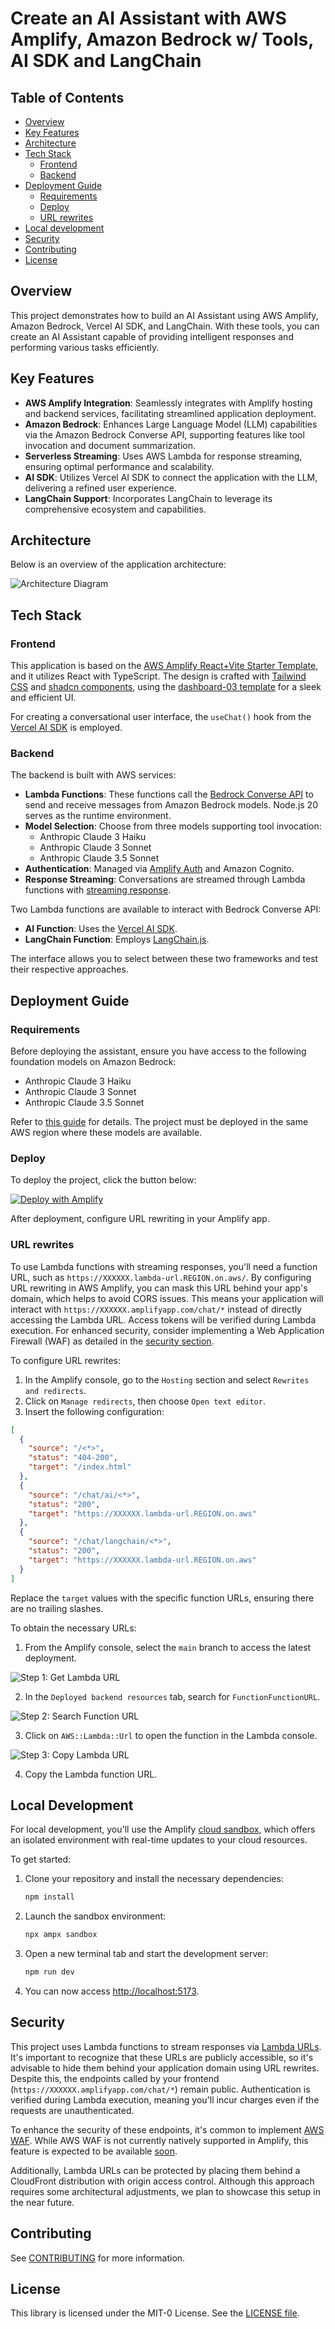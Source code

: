 # Create an AI Assistant with AWS Amplify, Amazon Bedrock w/ Tools, AI SDK and LangChain

## Table of Contents

- [Overview](#overview)
- [Key Features](#key-features)
- [Architecture](#architecture)
- [Tech Stack](#tech-stack)
  - [Frontend](#frontend)
  - [Backend](#backend)
- [Deployment Guide](#deployment-guide)
  - [Requirements](#requirements)
  - [Deploy](#deploy)
  - [URL rewrites](#url-rewrites)
- [Local development](#local-development)
- [Security](#security)
- [Contributing](#contributing)
- [License](#license)

## Overview

This project demonstrates how to build an AI Assistant using AWS Amplify, Amazon Bedrock, Vercel AI SDK, and LangChain. With these tools, you can create an AI Assistant capable of providing intelligent responses and performing various tasks efficiently.

## Key Features

- **AWS Amplify Integration**: Seamlessly integrates with Amplify hosting and backend services, facilitating streamlined application deployment.
- **Amazon Bedrock**: Enhances Large Language Model (LLM) capabilities via the Amazon Bedrock Converse API, supporting features like tool invocation and document summarization.
- **Serverless Streaming**: Uses AWS Lambda for response streaming, ensuring optimal performance and scalability.
- **AI SDK**: Utilizes Vercel AI SDK to connect the application with the LLM, delivering a refined user experience.
- **LangChain Support**: Incorporates LangChain to leverage its comprehensive ecosystem and capabilities.

## Architecture

Below is an overview of the application architecture:

![Architecture Diagram](docs/architecture-1.jpg)

## Tech Stack

### Frontend

This application is based on the [AWS Amplify React+Vite Starter Template](https://github.com/aws-samples/amplify-vite-react-template), and it utilizes React with TypeScript. The design is crafted with [Tailwind CSS](https://tailwindcss.com/) and [shadcn components](https://ui.shadcn.com/), using the [dashboard-03 template](https://ui.shadcn.com/blocks#dashboard-03) for a sleek and efficient UI.

For creating a conversational user interface, the `useChat()` hook from the [Vercel AI SDK](https://sdk.vercel.ai/) is employed.

### Backend

The backend is built with AWS services:

- **Lambda Functions**: These functions call the [Bedrock Converse API](https://docs.aws.amazon.com/bedrock/latest/userguide/conversation-inference.html) to send and receive messages from Amazon Bedrock models. Node.js 20 serves as the runtime environment.
- **Model Selection**: Choose from three models supporting tool invocation:
  - Anthropic Claude 3 Haiku
  - Anthropic Claude 3 Sonnet
  - Anthropic Claude 3.5 Sonnet
- **Authentication**: Managed via [Amplify Auth](https://docs.amplify.aws/react/build-a-backend/auth/) and Amazon Cognito.
- **Response Streaming**: Conversations are streamed through Lambda functions with [streaming response](https://docs.aws.amazon.com/lambda/latest/dg/configuration-response-streaming.html).

Two Lambda functions are available to interact with Bedrock Converse API:

- **AI Function**: Uses the [Vercel AI SDK](https://sdk.vercel.ai/).
- **LangChain Function**: Employs [LangChain.js](https://js.langchain.com/v0.2/docs/introduction/).

The interface allows you to select between these two frameworks and test their respective approaches.

## Deployment Guide

### Requirements

Before deploying the assistant, ensure you have access to the following foundation models on Amazon Bedrock:

- Anthropic Claude 3 Haiku
- Anthropic Claude 3 Sonnet
- Anthropic Claude 3.5 Sonnet

Refer to [this guide](https://docs.aws.amazon.com/bedrock/latest/userguide/getting-started.html#getting-started-model-access) for details. The project must be deployed in the same AWS region where these models are available.

### Deploy

To deploy the project, click the button below:

[![Deploy with Amplify](https://oneclick.amplifyapp.com/button.svg)](https://console.aws.amazon.com/amplify/home#/deploy?repo=https://github.com/MrHertal/bedrock-ai-assistant)

After deployment, configure URL rewriting in your Amplify app.

### URL rewrites

To use Lambda functions with streaming responses, you'll need a function URL, such as `https://XXXXXX.lambda-url.REGION.on.aws/`. By configuring URL rewriting in AWS Amplify, you can mask this URL behind your app's domain, which helps to avoid CORS issues. This means your application will interact with `https://XXXXXX.amplifyapp.com/chat/*` instead of directly accessing the Lambda URL. Access tokens will be verified during Lambda execution. For enhanced security, consider implementing a Web Application Firewall (WAF) as detailed in the [security section](#security).

To configure URL rewrites:

1. In the Amplify console, go to the `Hosting` section and select `Rewrites and redirects`.
2. Click on `Manage redirects`, then choose `Open text editor`.
3. Insert the following configuration:

```json
[
  {
    "source": "/<*>",
    "status": "404-200",
    "target": "/index.html"
  },
  {
    "source": "/chat/ai/<*>",
    "status": "200",
    "target": "https://XXXXXX.lambda-url.REGION.on.aws"
  },
  {
    "source": "/chat/langchain/<*>",
    "status": "200",
    "target": "https://XXXXXX.lambda-url.REGION.on.aws"
  }
]
```

Replace the `target` values with the specific function URLs, ensuring there are no trailing slashes.

To obtain the necessary URLs:

1. From the Amplify console, select the `main` branch to access the latest deployment.

![Step 1: Get Lambda URL](docs/get-lambda-url-1.jpg)

2. In the `Deployed backend resources` tab, search for `FunctionFunctionURL`.

![Step 2: Search Function URL](docs/get-lambda-url-2.jpg)

3. Click on `AWS::Lambda::Url` to open the function in the Lambda console.

![Step 3: Copy Lambda URL](docs/get-lambda-url-3.jpg)

4. Copy the Lambda function URL.

## Local Development

For local development, you'll use the Amplify [cloud sandbox](https://docs.amplify.aws/react/deploy-and-host/sandbox-environments/setup/), which offers an isolated environment with real-time updates to your cloud resources.

To get started:

1. Clone your repository and install the necessary dependencies:

   ```bash
   npm install
   ```

2. Launch the sandbox environment:

   ```bash
   npx ampx sandbox
   ```

3. Open a new terminal tab and start the development server:

   ```bash
   npm run dev
   ```

4. You can now access [http://localhost:5173](http://localhost:5173).

## Security

This project uses Lambda functions to stream responses via [Lambda URLs](https://docs.aws.amazon.com/lambda/latest/dg/urls-configuration.html). It's important to recognize that these URLs are publicly accessible, so it's advisable to hide them behind your application domain using URL rewrites. Despite this, the endpoints called by your frontend (`https://XXXXXX.amplifyapp.com/chat/*`) remain public. Authentication is verified during Lambda execution, meaning you'll incur charges even if the requests are unauthenticated.

To enhance the security of these endpoints, it's common to implement [AWS WAF](https://docs.aws.amazon.com/waf/). While AWS WAF is not currently natively supported in Amplify, this feature is expected to be available [soon](https://github.com/aws-amplify/amplify-hosting/issues/36#issuecomment-2236797249).

Additionally, Lambda URLs can be protected by placing them behind a CloudFront distribution with origin access control. Although this approach requires some architectural adjustments, we plan to showcase this setup in the near future.

## Contributing

See [CONTRIBUTING](CONTRIBUTING.md) for more information.

## License

This library is licensed under the MIT-0 License. See the [LICENSE file](LICENSE).
